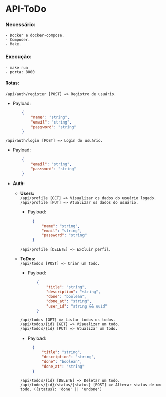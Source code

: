 # API-ToDo
### Necessário:
    - Docker e docker-compose.
    - Composer.
    - Make.
### Execução:
    - make run
    - porta: 8000

#### Rotas:
   ```/api/auth/register [POST] => Registro de usuário.```
  - Payload: <br/>
    ```json
        {
            "name": "string",
            "email": "string",
            "password": "string"
        }
    ```

  ```/api/auth/login [POST] => Login do usuário.```
  - Payload: <br/>
    ```json
        {
            "email": "string",
            "password": "string"
        }
    ```

  - <b>Auth:</b>
      - <b>Users:</b> <br/>
          ```/api/profile [GET] => Visualizar os dados do usuário logado.```  <br/>
          ```/api/profile [PUT] => Atualizar os dados do usuário.``` <br/>
          - Payload:
              ```json 
                {
                    "name": "string",
                    "email": "string",
                    "password": "string"
                }
              ```
          ```/api/profile [DELETE] => Excluir perfil.``` <br/>

      - <b>ToDos:</b> <br/>
          ```/api/todos [POST] => Criar um todo.``` <br/>
        - Payload:
            ```json 
                {
                    "title": "string",
                    "description": "string",
                    "done": "boolean",
                    "done_at": "string",
                    "user_id": "string && uuid"
                }
            ```
        ```/api/todos [GET] => Listar todos os todos.``` <br/>
        ```/api/todos/{id} [GET] => Visualizar um todo.``` <br/>
        ```/api/todos/{id} [PUT] => Atualizar um todo.``` <br/>
         - Payload:
              ```json 
                { 
                    "title": "string",
                    "description": "string",
                    "done": "boolean",
                    "done_at": "string"
                }
              ```
        ```/api/todos/{id} [DELETE] => Deletar um todo.``` <br/>
        ```/api/todos/{id}/status/{status} [POST] => Alterar status de um todo. ({status}: 'done' || 'undone')```
